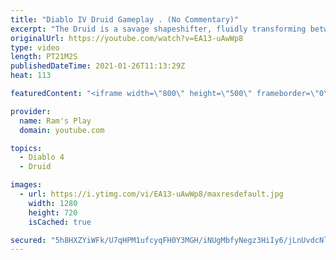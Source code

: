 ```yaml
---
title: "Diablo IV Druid Gameplay . (No Commentary)"
excerpt: "The Druid is a savage shapeshifter, fluidly transforming between the forms of a towering bear or a vicious werewolf to fight alongside the creatures of the wild."
originalUrl: https://youtube.com/watch?v=EA13-uAwWp8
type: video
length: PT21M2S
publishedDateTime: 2021-01-26T11:13:29Z
heat: 113

featuredContent: "<iframe width=\"800\" height=\"500\" frameborder=\"0\" src=\"https://www.youtube.com/embed/EA13-uAwWp8\" allow=\"accelerometer; autoplay; encrypted-media; gyroscope; picture-in-picture\" allowfullscreen></iframe>"

provider:
  name: Ram's Play
  domain: youtube.com

topics:
  - Diablo 4
  - Druid

images:
  - url: https://i.ytimg.com/vi/EA13-uAwWp8/maxresdefault.jpg
    width: 1280
    height: 720
    isCached: true

secured: "5h8HXZYiWFk/U7qHPM1ufcyqFH0Y3MGH/iNUgMbfyNegz3HiIy6/jLnUvdcNlE5Z4dtG4Z5VkWku/QpB8mCln7MVYKcF7HhJmK2mVMnTWyaKHh0p9xfMlKtEM3TbLoXd7FMylUK7iD80qbTCs/fI0hkurRwZVa6WODnF9tLeTo7tDXkABwnqxjB9QJG/BcsgnZYy46gJk01ZSwo9cKVibLAcK5lBp9ZFQhAru86EkgveJLLpUkoOumtneU/ZwLnC1jlRR+iAj+CWwj9MZTeF/RiEnaZmCG8COfFRLi5rzSzyq911n5MbR+cL0htWevtg4vx6Ch2W3DutfjGmJspGBapxFLiKobnecEai5c0WFKCaQsZlgOcWTIzC/z6xHsZFpgMfM/NrZG6GS3qnAyXiwtUBQRVXDfTcDmfYs1ieWykZjNYCxMiahFT4UouTomEi;UhUu9gXH32AS8qvELFDvDA=="
---
```



